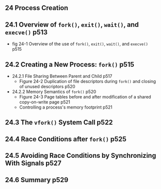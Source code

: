 ## 24 Process Creation
## 24.1 Overview of `fork()`, `exit()`, `wait()`, and `execve()` p513
  - fig 24-1 Overview of the use of `fork()`, `exit()`, `wait()`, and `execve()` p515
## 24.2 Creating a New Process: `fork()` p515
- 24.2.1 File Sharing Between Parent and Child p517
  - Figure 24-2 Duplication of file descriptors during `fork()` and closing of unused descriptors p520
- 24.2.2 Memory Semantics of `fork()` p520
  - Figure 24-3 Page tables before and after modification of a shared copy-on-write page p521
  - Controlling a process's memory footprint p521
## 24.3 The `vfork()` System Call p522
## 24.4 Race Conditions after `fork()` p525
## 24.5 Avoiding Race Conditions by Synchronizing With Signals p527
## 24.6 Summary p529